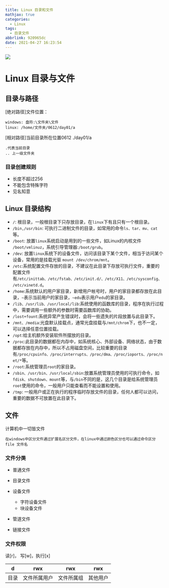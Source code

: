 ```yaml
---
title: Linux 目录和文件
mathjax: true
categories:
  - Linux
tags:
  - 目录文件
abbrlink: 920965dc
date: 2021-04-27 16:23:54
---
```


<meta name = "referrer" content = "no-referrer" />

![](https://wx1.sinaimg.cn/mw690/0083TyOJly1gpyefbh65uj30u0130x6w.jpg)

<!-- less -->

# Linux 目录与文件

## 目录与路径

[绝对路径]文件位置： 

```
windows: 盘符:\文件夹\文件
linux: /home/文件夹/0612/day01/a
```

[相对路径]当前目录所在位置0612 ./day01/a 

```
.代表当前目录
.. 上一级文件夹
```

### 目录创建规则

- 长度不超过256
- 不能包含特殊字符
- 见名知意

## Linux 目录结构

- `/`: 根目录，一般根目录下只存放目录，在`linux`下有且只有一个根目录。
- `/bin,/usr/bin`: 可执行二进制文件的目录，如常用的命令`ls、tar、mv、cat`等。
- `/boot`: 放置`linux`系统启动是用到的一些文件，如Linux的内核文件 `/boot/vmlinuz`，系统引导管理器:`/boot/grub`。
- `/dev`: 放置`linux`系统下的设备文件，访问该目录下某个文件，相当于访问某个设备，常用的是挂载光驱 `mount /dev/chrom/mnt`。
- `/etc`:系统配置文件存放的目录，不建议在此目录下存放可执行文件，重要的配置文件有`/etc/inittab、/etc/fstab、/etc/init.d/、/etc/X11、/etc/sysconfig、/etc/xinetd.d`。
- `/home`:系统默认的用户家目录，新增用户帐号时，用户的家目录都存放在此目录，`~`表示当前用户的家目录，`~edu`表示用户`edu`的家目录。
- `/lib、/usr/lib、/usr/local/lib`:系统使用的函数库的目录，程序在执行过程中，需要调用一些额外的参数时需要函数库的协助。
- `/lost+fount`:系统异常产生错误时，会将一些遗失的片段放置与此目录下。
- `/mnt、/media`:光盘默认挂载点，通常光盘挂载与`/mnt/chrom`下，也不一定，可以选择任意位置挂载。
- `/opt`:给主机额外安装软件所摆放的目录。
- `/proc`:此目录的数据都在内存中，如系统核心、外部设备、网络状态，由于数据都存放在内存中，所以不占用磁盘空间，比较重要的目录有`/proc/cpuinfo、/proc/interrupts、/proc/dma、/proc/ioports、/proc/net/*`等。
- `/root`:系统管理员`root`的家目录。
- `/sbin、/usr/bin、/usr/local/sbin`:放置系统管理员使用的可执行命令，如`fdisk、shutdown、mount`等，与`/bin`不同的是，这几个目录是给系统管理员`root`使用的命令，一般用户只能查看而不能设置和使用。
- `/tmp`: 一般用户或正在执行的程序临时存放文件的目录，任何人都可以访问，重要的数据不可放置在此目录下。

## 文件

计算机中一切皆文件

```
在windows中区分文件通过扩展名区分文件，在linux中通过颜色区分也可以通过命令区分 file 文件名
```

### 文件分类

- 普通文件
- 目录文件
- 设备文件
  - 字符设备文件
  - 块设备文件

- 管道文件

- 链接文件

### 文件权限

读[r]， 写[w]，执行[x]

|  d   |     rwx      |    rwx     |   rwx    |
| :--: | :----------: | :--------: | :------: |
| 目录 | 文件所属用户 | 文件所属组 | 其他用户 |

